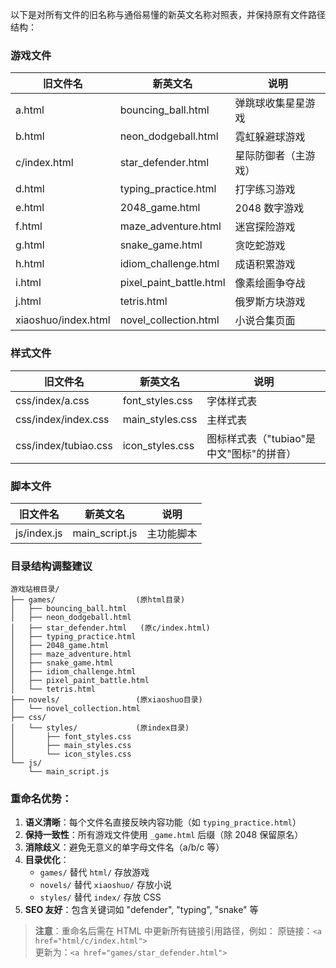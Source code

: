 以下是对所有文件的旧名称与通俗易懂的新英文名称对照表，并保持原有文件路径结构：

### 游戏文件

| 旧文件名            | 新英文名                | 说明                 |
| ------------------- | ----------------------- | -------------------- |
| a.html              | bouncing_ball.html      | 弹跳球收集星星游戏   |
| b.html              | neon_dodgeball.html     | 霓虹躲避球游戏       |
| c/index.html        | star_defender.html      | 星际防御者（主游戏） |
| d.html              | typing_practice.html    | 打字练习游戏         |
| e.html              | 2048_game.html          | 2048 数字游戏        |
| f.html              | maze_adventure.html     | 迷宫探险游戏         |
| g.html              | snake_game.html         | 贪吃蛇游戏           |
| h.html              | idiom_challenge.html    | 成语积累游戏         |
| i.html              | pixel_paint_battle.html | 像素绘画争夺战       |
| j.html              | tetris.html             | 俄罗斯方块游戏       |
| xiaoshuo/index.html | novel_collection.html   | 小说合集页面         |

### 样式文件

| 旧文件名             | 新英文名        | 说明                                     |
| -------------------- | --------------- | ---------------------------------------- |
| css/index/a.css      | font_styles.css | 字体样式表                               |
| css/index/index.css  | main_styles.css | 主样式表                                 |
| css/index/tubiao.css | icon_styles.css | 图标样式表（"tubiao"是中文"图标"的拼音） |

### 脚本文件

| 旧文件名    | 新英文名       | 说明       |
| ----------- | -------------- | ---------- |
| js/index.js | main_script.js | 主功能脚本 |

### 目录结构调整建议

```
游戏站根目录/
├── games/                  (原html目录)
│   ├── bouncing_ball.html
│   ├── neon_dodgeball.html
│   ├── star_defender.html   (原c/index.html)
│   ├── typing_practice.html
│   ├── 2048_game.html
│   ├── maze_adventure.html
│   ├── snake_game.html
│   ├── idiom_challenge.html
│   ├── pixel_paint_battle.html
│   └── tetris.html
├── novels/                 (原xiaoshuo目录)
│   └── novel_collection.html
├── css/
│   └── styles/             (原index目录)
│       ├── font_styles.css
│       ├── main_styles.css
│       └── icon_styles.css
└── js/
    └── main_script.js
```

### 重命名优势：

1. **语义清晰**：每个文件名直接反映内容功能（如 `typing_practice.html`）
2. **保持一致性**：所有游戏文件使用 `_game.html` 后缀（除 2048 保留原名）
3. **消除歧义**：避免无意义的单字母文件名（a/b/c 等）
4. **目录优化**：
   - `games/` 替代 `html/` 存放游戏
   - `novels/` 替代 `xiaoshuo/` 存放小说
   - `styles/` 替代 `index/` 存放 CSS
5. **SEO 友好**：包含关键词如 "defender", "typing", "snake" 等

> **注意**：重命名后需在 HTML 中更新所有链接引用路径，例如：
> 原链接：`<a href="html/c/index.html">`  
> 更新为：`<a href="games/star_defender.html">`
